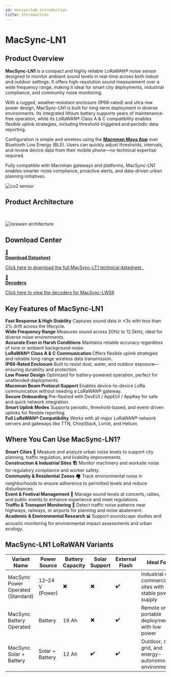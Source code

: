 ```yaml
---
id: macsynclw6_introduction
title: Introduciton
---
```


# MacSync-LN1

## Product Overview

**MacSync-LN1** is a compact and highly reliable LoRaWAN® noise sensor designed to monitor ambient sound levels in real-time across both indoor and outdoor settings. It offers high-resolution sound measurement over a wide frequency range, making it ideal for smart city deployments, industrial compliance, and community noise monitoring.

With a rugged, weather-resistant enclosure (IP66-rated) and ultra-low power design, MacSync-LN1 is built for long-term deployment in diverse environments. Its integrated lithium battery supports years of maintenance-free operation, while its LoRaWAN® Class A & C compatibility enables flexible uplink strategies, including threshold-triggered and periodic data reporting.

Configuration is simple and wireless using the [**Macnman Maya App**](https://play.google.com/store/apps/details?id=com.macnman.app&pcampaignid=web_share) over Bluetooth Low Energy (BLE). Users can quickly adjust thresholds, intervals, and review device data from their mobile phone—no technical expertise required.

Fully compatible with Macnman gateways and platforms, MacSync-LN1 enables smarter noise compliance, proactive alerts, and data-driven urban planning initiatives.

![co2 sensor](/img/lorawan/sensors/temperaturehumi/noisesensor_hero.webp)

## Product Architecture
<br/>

![lorawan architecture](/img/lorawan/lorawan_macsync_archi.svg)

## Download Center

<div className="icon-card-grid">
  <a href="https://drive.google.com/file/d/160C4s1MZkL_QHsDzzE9iVL3f-D2RmYdn/view?usp=sharing" 
  className="icon-card">
    <div className="icon">📂</div>  
    <div>
      <strong>Download Datasheet</strong>
      <p>Click here to download the full MacSync-LT1 technical datasheet
.</p>
    </div>
  </a>
  <a href="https://github.com/MacnMan/LoRa_Module_SDK/tree/main/SDK/LoRaWAN_AT_Slave" 
  className="icon-card">
    <div className="icon">📝</div>
    <div>
      <strong>Decoders</strong>
      <p>Click here to view the decoders for MacSync-LWS6</p>
    </div>
  </a>
</div>

<div style={{ margin: "2rem 0" }}></div>


## Key Features of MacSync-LN1

<div className="reusable-feature-grid">
  <div className="reusable-feature-card">
    <strong>Fast Response & High Stability</strong>
    Captures sound data in ≤3s with less than 2% drift across the lifecycle.
  </div>
  <div className="reusable-feature-card">
    <strong>Wide Frequency Range</strong>
    Measures sound across 20Hz to 12.5kHz, ideal for diverse noise environments.
  </div>
  <div className="reusable-feature-card">
    <strong>Accurate Even in Harsh Conditions</strong>
    Maintains reliable accuracy regardless of tone or ambient background noise.
  </div>
  <div className="reusable-feature-card">
    <strong>LoRaWAN® Class A & C Communication</strong>
    Offers flexible uplink strategies and reliable long-range wireless data transmission.
  </div>
  <div className="reusable-feature-card">
    <strong>IP66-Rated Enclosure</strong>
    Built to resist dust, water, and outdoor exposure—ensuring durability and protection.
  </div>
  <div className="reusable-feature-card">
    <strong>Low Power Design</strong>
    Optimized for battery-powered operation, perfect for unattended deployments.
  </div>
  <div className="reusable-feature-card">
    <strong>Macnman Beam Protocol Support</strong>
    Enables device-to-device LoRa communication without needing a LoRaWAN® gateway.
  </div>
  <div className="reusable-feature-card">
    <strong>Secure Onboarding</strong>
    Pre-flashed with DevEUI / AppEUI / AppKey for safe and quick network integration.
  </div>
  <div className="reusable-feature-card">
    <strong>Smart Uplink Modes</strong>
    Supports periodic, threshold-based, and event-driven uplinks for flexible reporting.
  </div>
  <div className="reusable-feature-card">
    <strong>Full LoRaWAN® Compatibility</strong>
    Works with all major LoRaWAN® network servers and gateways like TTN, ChirpStack, Loriot, and Helium.
  </div>
</div>

## Where You Can Use MacSync-LN1?

<div className="reusable-feature-grid">
  <div className="reusable-feature-card">
    <strong>Smart Cities 🌆</strong>
    Measure and analyze urban noise levels to support city planning, traffic regulation, and livability improvements.
  </div>
  <div className="reusable-feature-card">
    <strong>Construction & Industrial Sites 🏗️</strong>
    Monitor machinery and worksite noise for regulatory compliance and worker safety.
  </div>
  <div className="reusable-feature-card">
    <strong>Community & Residential Zones 🏘️</strong>
    Track environmental noise in neighborhoods to ensure adherence to permitted levels and reduce disturbances.
  </div>
  <div className="reusable-feature-card">
    <strong>Event & Festival Management 🎤</strong>
    Manage sound levels at concerts, rallies, and public events to enhance experience and meet regulations.
  </div>
  <div className="reusable-feature-card">
    <strong>Traffic & Transport Monitoring 🚦</strong>
    Detect traffic noise patterns near highways, railways, or airports for planning and noise abatement.
  </div>
  <div className="reusable-feature-card">
    <strong>Academic & Environmental Research 📊</strong>
    Support soundscape studies and acoustic monitoring for environmental impact assessments and urban ecology.
  </div>
</div>


##  MacSync-LN1 LoRaWAN Variants

<table className="parameter-table">
  <thead>
    <tr>
      <th>Variant Name</th>
      <th>Power Source</th>
      <th>Battery Capacity</th>
      <th>Solar Support</th>
      <th>External Flash</th>
      <th>Ideal For</th>
    </tr>
  </thead>
  <tbody>
    <tr>
      <td>MacSync Power Operated (Standard)</td>
      <td>12–24 V (Power)</td>
      <td>✖️</td>
      <td>✖️</td>
      <td>✔️</td>
      <td>Industrial or commercial sites with stable power supply</td>
    </tr>
    <tr>
      <td>MacSync Battery Operated</td>
      <td>Battery</td>
      <td>19 Ah</td>
      <td>✖️</td>
      <td>✔️</td>
      <td>Remote or portable deployments with low power</td>
    </tr>
    <tr>
      <td>MacSync Solar + Battery</td>
      <td>Solar + Battery</td>
      <td>12 Ah</td>
      <td>✔️</td>
      <td>✔️</td>
      <td>Outdoor, off-grid, and energy-autonomous environments</td>
    </tr>
  </tbody>
</table>
